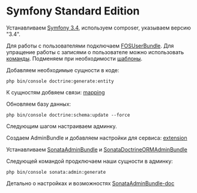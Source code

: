 Symfony Standard Edition
========================

Устанавливаем [Symfony 3.4][1], используем composer, указываем версию "3.4".
 
Для работы с пользователями подключаем [FOSUserBundle][2]. Для упращение 
работы с записями о пользователе можно использовать [команды][3]. Подменяем при 
необходимости [шаблоны][4].

Добавляем необходимые сущности в коде:

`php bin/console doctrine:generate:entity`

К сущностям добвяем связи: [mapping][5]

Обновляем базу данных:

`php bin/console doctrine:schema:update --force`

Следующим шагом настраиваем админку.

Создаем AdminBundle и добавляем настройки для сервиса: [extension][6]

Устанавливаем [SonataAdminBundle][7] и [SonataDoctrineORMAdminBundle][8]

Следующей командой продключаем наши сущности в админку:

`php bin/console sonata:admin:generate`

Детально о настройках и возможностях [SonataAdminBundle-doc][9]


[1]:  https://symfony.com/doc/3.4/setup.html
[2]:  https://symfony.com/doc/master/bundles/FOSUserBundle/index.htm
[3]:  https://symfony.com/doc/master/bundles/FOSUserBundle/command_line_tools.html
[4]:  https://symfony.com/doc/master/bundles/FOSUserBundle/overriding_templates.html
[5]:  https://www.doctrine-project.org/projects/doctrine-orm/en/2.5/reference/association-mapping.html
[6]: https://symfony.com/doc/current/bundles/extension.html
[7]: https://symfony.com/doc/master/bundles/SonataAdminBundle/getting_started/installation.html
[8]: https://sonata-project.org/bundles/doctrine-orm-admin/master/doc/reference/installation.html
[9]: https://sonata-project.org/bundles/admin/3-x/doc/index.html
